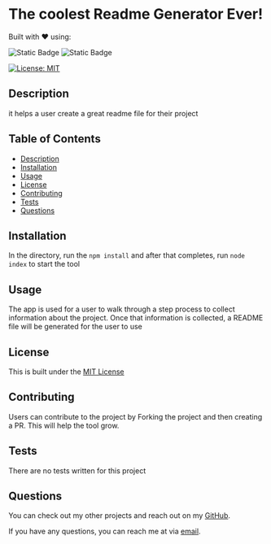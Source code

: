# The coolest Readme Generator Ever!

  Built with ❤️ using:

  ![Static Badge](https://img.shields.io/badge/-Markdown-purple?logo=markdown&logoColor=white&style=flat)
  ![Static Badge](https://img.shields.io/badge/-Javascript-blue?logo=javascript&logoColor=white&style=flat)

   [![License: MIT](https://img.shields.io/badge/License-MIT-green?link=https://opensource.org/licenses/MIT)](https://opensource.org/licenses/MIT)
  
  ## Description
  
  it helps a user create a great readme file for their project
  
  ## Table of Contents
  
  - [Description](#description)
  - [Installation](#installation)
  - [Usage](#usage)
  - [License](#license)
  - [Contributing](#contributing)
  - [Tests](#tests)
  - [Questions](#questions)
  
  ## Installation

  In the directory, run the `npm install` and after that completes, run `node index` to start the tool
  
  ## Usage

  The app is used for a user to walk through a step process to collect information about the project. Once that information is collected, a README file will be generated for the user to use
  
  ## License

  This is built under the [MIT License](https://opensource.org/licenses/MIT)
  
  ## Contributing

  Users can contribute to the project by Forking the project and then creating a PR. This will help the tool grow.
  
  ## Tests

  There are no tests written for this project
  
  ## Questions

  You can check out my other projects and reach out on my [GitHub](https://github.com/mgordon82).

  If you have any questions, you can reach me at via [email](mailto:misc@mattrgordon.com).
